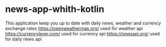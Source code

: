 # news-app-whith-kotlin
This application keep you up to date with daily news, weather and currency exchange rates 
https://openweathermap.org/ used for weather api
https://currencylayer.com/ used for currency api
https://newsapi.org/ used for daily news api
